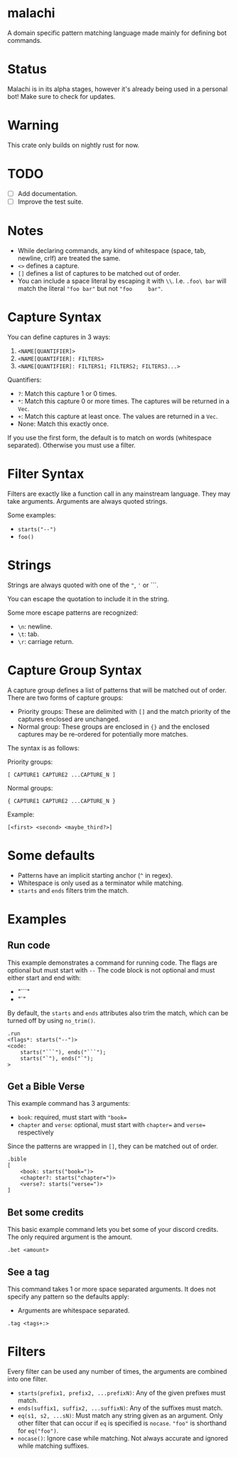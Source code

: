 # malachi
A domain specific pattern matching language made mainly for defining bot commands.

# Status
Malachi is in its alpha stages, however it's already being used in a personal bot!
Make sure to check for updates.

# Warning
This crate only builds on nightly rust for now.

# TODO
-	[ ] Add documentation.
-	[ ] Improve the test suite.

# Notes
-	While declaring commands, any kind of whitespace (space, tab, newline, crlf) are treated the same.
-	`<>` defines a capture.
-	`[]` defines a list of captures to be matched out of order.
-	You can include a space literal by escaping it with `\\`. I.e. `.foo\ bar` will match the literal `"foo bar"` but not `"foo     bar"`.

# Capture Syntax
You can define captures in 3 ways:

1.	`<NAME[QUANTIFIER]>`
2.	`<NAME[QUANTIFIER]: FILTERS>`
3.	`<NAME[QUANTIFIER]: FILTERS1; FILTERS2; FILTERS3...>`

Quantifiers:
-	`?`: Match this capture 1 or 0 times.
-	`*`: Match this capture 0 or more times. The captures will be returned in a `Vec`.
-	`+`: Match this capture at least once. The values are returned in a `Vec`.
-	None: Match this exactly once.

If you use the first form, the default is to match on words (whitespace separated).
Otherwise you must use a filter.

# Filter Syntax
Filters are exactly like a function call in any mainstream language.
They may take arguments.
Arguments are always quoted strings.

Some examples:

-	`starts("--")`
-	`foo()`

# Strings
Strings are always quoted with one of the `"`, `'` or `\``.

You can escape the quotation to include it in the string.

Some more escape patterns are recognized:

-	`\n`: newline.
-	`\t`: tab.
-	`\r`: carriage return.

# Capture Group Syntax
A capture group defines a list of patterns that will be matched out of order.
There are two forms of capture groups:
-	Priority groups: These are delimited with `[]` and the match priority of the captures enclosed are unchanged.
-	Normal group: These groups are enclosed in `{}` and the enclosed captures may be re-ordered for potentially more matches.

The syntax is as follows:

Priority groups:
```
[ CAPTURE1 CAPTURE2 ...CAPTURE_N ]
```

Normal groups:
```
{ CAPTURE1 CAPTURE2 ...CAPTURE_N }
```

Example:

```
[<first> <second> <maybe_third?>]
```

# Some defaults
-	Patterns have an implicit starting anchor (`^` in regex).
-	Whitespace is only used as a terminator while matching.
-	`starts` and `ends` filters trim the match.

# Examples
## Run code
This example demonstrates a command for running code.
The flags are optional but must start with `--`
The code block is not optional and must either start and end with:
-	"\`\`\`"
-	"\`"

By default, the `starts` and `ends` attributes also trim the match, which can be turned off by using `no_trim()`.

```
.run
<flags*: starts("--")>
<code:
	starts("```"), ends("```");
	starts("`"), ends("`");
>
```

## Get a Bible Verse
This example command has 3 arguments:
-	`book`: required, must start with `"book=`
-	`chapter` and `verse`: optional, must start with `chapter=` and `verse=` respectively

Since the patterns are wrapped in `[]`, they can be matched out of order.

```
.bible
[
	<book: starts("book=")>
	<chapter?: starts("chapter=")>
	<verse?: starts("verse=")>
]
```

## Bet some credits
This basic example command lets you bet some of your discord credits.
The only required argument is the amount.

```
.bet <amount>
```

## See a tag
This command takes 1 or more space separated arguments.
It does not specify any pattern so the defaults apply:
-	Arguments are whitespace separated.

```
.tag <tags+:>
```

# Filters
Every filter can be used any number of times, the arguments are combined into one filter.

-	`starts(prefix1, prefix2, ...prefixN)`: Any of the given prefixes must match.
-	`ends(suffix1, suffix2, ...suffixN)`: Any of the suffixes must match.
-	`eq(s1, s2, ...sN)`: Must match any string given as an argument. Only other filter that can occur if `eq` is specified is `nocase`. `"foo"` is shorthand for `eq("foo")`.
-	`nocase()`: Ignore case while matching. Not always accurate and ignored while matching suffixes.
